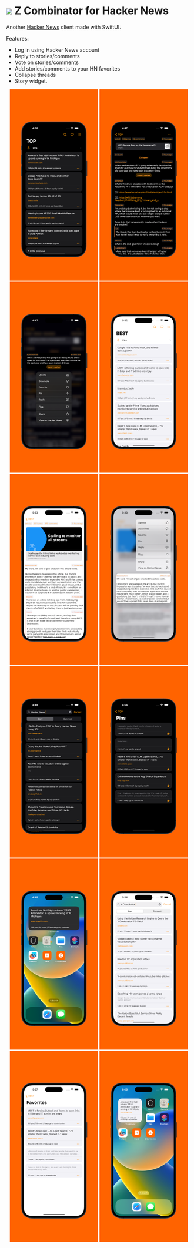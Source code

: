 # <img width="64" src="https://user-images.githubusercontent.com/7277662/183237692-5e8ff802-f2ce-4f5c-92fe-d4899b98d1c7.png"> Z Combinator for Hacker News

Another [Hacker News](https://news.ycombinator.com/) client made with SwiftUI.

Features:
- Log in using Hacker News account
- Reply to stories/comments
- Vote on stories/comments
- Add stories/comments to your HN favorites
- Collapse threads
- Story widget.

<p align="center">
  <img width="240" alt="01" src="Resources/Screenshots/iphone-1.png">
  <img width="240" alt="03" src="Resources/Screenshots/iphone-2.png">
  <img width="240" alt="04" src="Resources/Screenshots/iphone-3.png">

  <img width="240" alt="01" src="Resources/Screenshots/extra2-1.png">
  <img width="240" alt="03" src="Resources/Screenshots/extra2-2.png">
  <img width="240" alt="04" src="Resources/Screenshots/extra2-3.png">

  <img width="240" alt="01" src="Resources/Screenshots/iphone-4.png">
  <img width="240" alt="03" src="Resources/Screenshots/iphone-5.png">
  <img width="240" alt="04" src="Resources/Screenshots/iphone-6.png">

  <img width="240" alt="01" src="Resources/Screenshots/extra2-4.png">
  <img width="240" alt="03" src="Resources/Screenshots/extra2-5.png">
  <img width="240" alt="04" src="Resources/Screenshots/extra2-6.png">

</p>


